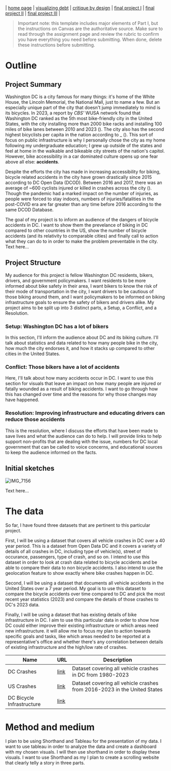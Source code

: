 | [home page](https://cmustudent.github.io/tswd-portfolio-templates/) | [visualizing debt](visualizing-government-debt) | [critique by design](critique-by-design) | [final project I](final-project-part-one) | [final project II](final-project-part-two) | [final project III](final-project-part-three) |


> Important note: this template includes major elements of Part I, but the instructions on Canvas are the authoritative source.  Make sure to read through the assignment page and review the rubric to confirm you have everything you need before submitting.  When done, delete these instructions before submitting.

# Outline

## Project Summary
Washington DC is a city famous for many things: it's home of the White House, the Lincoln Memorial, the National Mall, just to name a few. But an especially unique part of the city that doesn't jump immediately to mind is its bicycles. In 2023, a report by _CBS'_ WUSA network found that Washington DC ranked as the 5th most bike-friendly city in the United States, with the city installing more than 2000 bike racks and installing 100 miles of bike lanes between 2010 and 2023 (). The city also has the second highest bicyclists per capita in the nation according to _ (). This sort of focus on public infrastructure is why I personally chose the city as my home following my undergraduate education; I grew up outside of the states and feel at home in the walkable and bikeable city streets of the nation's capitol. However, bike accessibility in a car dominated culture opens up one fear above all else: **accidents**. 

Despite the efforts the city has made in increasing accessibility for biking, bicycle related accidents in the city have grown drastically since 2015 according to DC Open Data (DCOD). Between 2016 and 2017, there was an average of ~600 cyclists injured or killed in crashes across the city (). Though the pandemic had a marked impact on the number of injuries, as people were forced to stay indoors, numbers of injuries/fatalities in the post-COVID era are far greater than any time before 2016 according to the same DCOD Database.

The goal of my project is to inform an audience of the dangers of bicycle accidents in DC. I want to show them the prevelance of biking in DC compared to other countries in the US, show the number of bicycle accidents (and its relativity to comparable cities) and finally call to action what they can do to in order to make the problem preventable in the city.
Text here...

## Project Structure
My audience for this project is fellow Washington DC residents, bikers, drivers, and government policymakers. I want residents to be more informed about bike safety in their area, I want bikers to know the risk of their mode of transportation in the city, I want drivers to be cautious of those biking around them, and I want policymakers to be informed on biking infrastructure goals to ensure the safety of bikers and drivers alike. My project aims to be split up into 3 distinct parts, a Setup, a Conflict, and a Resolution.

### Setup: Washington DC has a lot of bikers
In this section, I'll inform the audience about DC and its biking culture. I'll talk about statistics and data related to how many people bike in the city, how much the city endorses it, and how it stacks up compared to other cities in the United States.

### Conflict: Those bikers have a lot of accidents
Here, I'll talk about how many accidents occur in DC. I want to use this section for visuals that leave an impact on how many people are injured or fatally wounded as a result of biking accidents. I want to go through how this has changed over time and the reasons for why those changes may have happened.

### Resolution: Improving infrastructure and educating drivers can reduce those accidents
This is the resolution, where I discuss the efforts that have been made to save lives and what the audience can do to help. I will provide links to help support non-profits that are dealing with the issue, numbers for DC local government that can be called to voice concerns, and educational sources to keep the audience informed on the facts.

## Initial sketches
![IMG_7156](https://github.com/abhaygl/my-portfolio/assets/153397962/72ac2e4b-1641-46bd-a161-ec86293faf5d)

Text here...

# The data
So far, I have found three datasets that are pertinent to this particular project. 

First, I will be using a dataset that covers all vehicle crashes in DC over a 40 year period. This is a dataset from Open Data DC and it covers a variety of details of all crashes in DC, including type of vehicle(s), street of occurance, passengers, type of crash, and so on. I intend to use this dataset in order to look at crash data related to bicycle accidents and be able to compare their data to non bicycle accidents. I also intend to use the geolocation feature to show exactly where bike crashes happen in DC.

Second, I will be using a dataset that documents all vehicle accidents in the United States over a 7 year period. My goal is to use this dataset to compare the bicycle accidents over time compared to DC and pick the most recent year statistics (2023) and compare the details of those crashes to DC's 2023 data.

Finally, I will be using a dataset that has existing details of bike infrastructure in DC. I aim to use this particular data in order to show how DC could either improve their existing infrastructure or which areas need new infrastructure. it will allow me to focus my plan to action towards specific goals and tasks, like which areas needed to be reported at a representative's office and whether there's any correlation between details of existing infrastructure and the high/low rate of crashes.

| Name | URL | Description |
|------|-----|-------------|
|DC Crashes|[link](https://drive.google.com/file/d/11mqYpu4E-EDNWpcAJxsB57n9ecWrO2GM/view?usp=sharing)|Dataset covering all vehicle crashes in DC from 1980-2023|
|US Crashes|[link](https://drive.google.com/file/d/1PvU9uiMnuJVHE_l20ixaJJx1ZFkg8eUQ/view?usp=sharing)|Dataset covering all vehicle crashes from 2016-2023 in the United States|
|DC Bicycle Infrastructure|[link](https://drive.google.com/file/d/1y5LWmp3fRKEX-UNYMVJdEcs-MoROqkSU/view?usp=sharing)|             |

# Method and medium
I plan to be using Shorthand and Tableau for the presentation of my data. I want to use tableau in order to analyze the data and create a dashboard with my chosen visuals. I will then use shorthand in order to display these visuals. I want to use Shorthand as my I plan to create a scrolling website that clearly telly a story in three parts.
